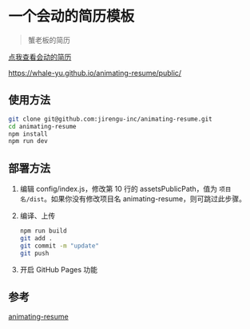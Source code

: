 # 一个会动的简历模板

> 蟹老板的简历

[点我查看会动的简历](https://whale-yu.github.io/animating-resume/public/)

https://whale-yu.github.io/animating-resume/public/



## 使用方法

``` bash
git clone git@github.com:jirengu-inc/animating-resume.git
cd animating-resume
npm install
npm run dev
```

## 部署方法


1. 编辑 config/index.js，修改第 10 行的 assetsPublicPath，值为 `项目名/dist`。如果你没有修改项目名 animating-resume，则可跳过此步骤。

2. 编译、上传
    ``` bash
    npm run build
    git add .
    git commit -m "update"
    git push
    ```

3. 开启 GitHub Pages 功能

## 参考

[animating-resume](https://github.com/jirengu-inc/animating-resume)


